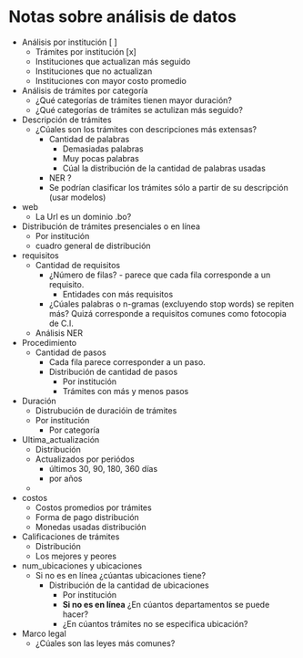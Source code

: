 # Notas sobre análisis de datos

- Análisis por institución [ ]
  - Trámites por institución [x]
  - Instituciones que actualizan más seguido
  - Instituciones que no actualizan
  - Instituciones con mayor costo promedio
- Análisis de trámites por categoría
  - ¿Qué categorías de trámites tienen mayor duración?
  - ¿Qué categorías de trámites se actulizan más seguido?
- Descripción de trámites
  - ¿Cúales son los trámites con descripciones más extensas?
    - Cantidad de palabras
	  - Demasiadas palabras
	  - Muy pocas palabras
	  - Cúal la distribución de la cantidad de palabras usadas
	- NER ?
    - Se podrían clasificar los trámites sólo a partir de su descripción (usar modelos)
- web
  - La Url es un dominio .bo?
- Distribución de trámites presenciales o en línea
  - Por institución
  - cuadro general de distribución
- requisitos
  - Cantidad de requisitos
    - ¿Número de filas? - parece que cada fila corresponde a un requisito.
      - Entidades con más requisitos
	- ¿Cúales palabras o n-gramas (excluyendo stop words) se repiten más? Quizá corresponde a requisitos comunes como fotocopia de C.I.
  - Análisis NER
- Procedimiento
  - Cantidad de pasos
    - Cada fila parece corresponder a un paso.
	- Distribución de cantidad de pasos
	  - Por institución
	  - Trámites con más y menos pasos
- Duración
  - Distrubución de duracióin de trámites
  - Por institución
	- Por categoría
- Ultima_actualización
  - Distribución
  - Actualizados por periódos
    - últimos 30, 90, 180, 360 días
	- por años
  - 
- costos
  - Costos promedios por trámites
  - Forma de pago distribución
  - Monedas usadas distribución
- Calificaciones de trámites
  - Distribución
  - Los mejores y peores
- num_ubicaciones y ubicaciones
  - Si no es en línea ¿cúantas ubicaciones tiene?
    - Distribución de la cantidad de ubicaciones
	  - Por institución
	  - **Si no es en línea** ¿En cúantos departamentos se puede hacer?
	  - ¿En cúantos trámites no se especifica ubicación?
- Marco legal
  - ¿Cúales son las leyes más comunes?
  
